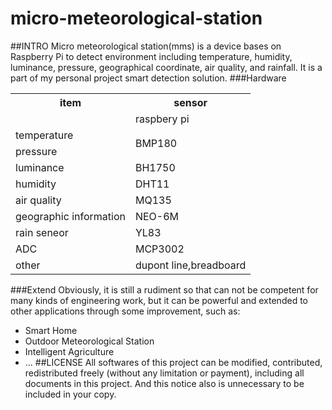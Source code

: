 # micro-meteorological-station
##INTRO
Micro meteorological station(mms) is a device bases on Raspberry Pi to detect environment including temperature, humidity, luminance, pressure,  geographical coordinate, air quality, and rainfall. It is a part of my personal project smart detection solution. 
###Hardware
<table>
	<tr><th>item</th><th>sensor</th></tr>
	<tr><td></td><td>raspbery pi</td></tr>
	<tr><td>temperature</td><td rowspan="2">BMP180</td></tr>
	<tr><td>pressure</td></tr>
	<tr><td>luminance</td><td>BH1750</td></tr>
	<tr><td>humidity</td><td>DHT11</td></tr>
	<tr><td>air quality</td><td>MQ135</td></tr>
	<tr><td>geographic information</td><td>NEO-6M</td></tr>
	<tr><td>rain seneor</td><td>YL83</td></tr>
	<tr><td>ADC</td><td>MCP3002</td></tr>
	<tr><td>other</td><td>dupont line,breadboard</td></tr>
</table>
###Extend
Obviously, it is still a rudiment so that can not be competent for many kinds of engineering work, but it can be powerful and extended to other applications through some improvement, such as:

+ Smart Home
+ Outdoor Meteorological Station
+ Intelligent Agriculture
+ ...
##LICENSE
All softwares of this project can be modified, contributed, redistributed freely (without any limitation or payment), including all documents in this project. And this notice also is unnecessary to be included in your copy.

